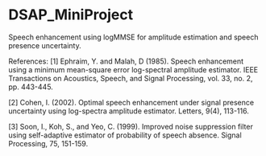 # DSAP_MiniProject
Speech enhancement using logMMSE for amplitude estimation and speech presence uncertainty.

References:
<a id="1">[1]</a> 
Ephraim, Y. and Malah, D (1985).
Speech enhancement using a minimum mean-square error log-spectral amplitude estimator.
IEEE Transactions on Acoustics, Speech, and Signal Processing, vol. 33, no. 2, pp. 443-445.

<a id="2">[2]</a> 
Cohen, I. (2002).
Optimal speech enhancement under signal presence uncertainty using log-spectra amplitude estimator.
Letters, 9(4), 113-116.

<a id="3">[3]</a> 
Soon, I., Koh, S., and Yeo, C. (1999).
Improved noise suppression filter using self-adaptive estimator of probability of speech absence.
Signal Processing, 75, 151-159.

